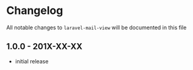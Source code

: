 # Changelog

All notable changes to `laravel-mail-view` will be documented in this file

## 1.0.0 - 201X-XX-XX

- initial release
